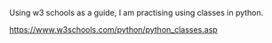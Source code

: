 Using w3 schools as a guide, I am practising using classes in python. 

https://www.w3schools.com/python/python_classes.asp
